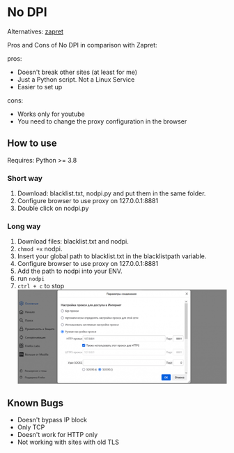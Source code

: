 # No DPI

Alternatives: [zapret](https://github.com/bol-van/zapret)

Pros and Cons of No DPI in comparison with Zapret:

pros:
- Doesn't break other sites (at least for me)
- Just a Python script. Not a Linux Service
- Easier to set up

cons:
- Works only for youtube
- You need to change the proxy configuration in the browser

## How to use

Requires: Python >= 3.8

### Short way
1) Download: blacklist.txt, nodpi.py and put them in the same folder.
2) Configure browser to use proxy on 127.0.0.1:8881
3) Double click on nodpi.py

### Long way
1) Download files: blacklist.txt and nodpi.
2) `chmod +x` nodpi.
3) Insert your global path to blacklist.txt in the blacklistpath variable.
5) Configure browser to use proxy on 127.0.0.1:8881
6) Add the path to nodpi into your ENV.
7) run `nodpi`
8) `ctrl + c` to stop
![browser setting](nodpi_browser_setting.png)


## Known Bugs

- Doesn't bypass IP block
- Only TCP
- Doesn't work for HTTP only
- Not working with sites with old TLS

